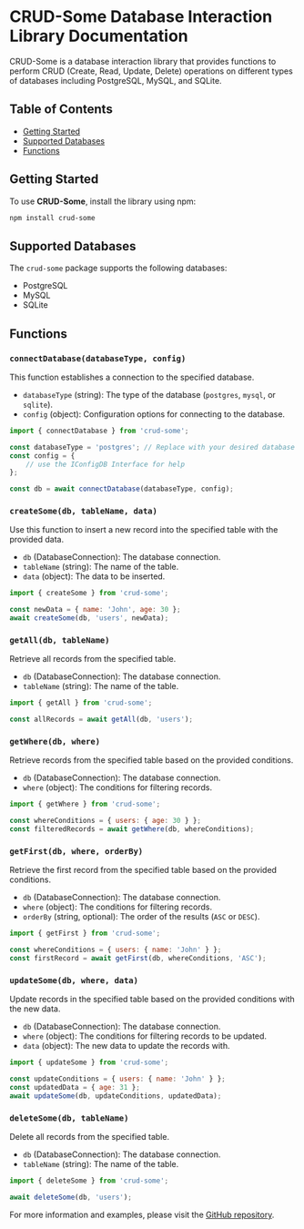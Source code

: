 # CRUD-Some Database Interaction Library Documentation

CRUD-Some is a database interaction library that provides functions to perform CRUD (Create, Read, Update, Delete) operations on different types of databases including PostgreSQL, MySQL, and SQLite.

## Table of Contents

- [Getting Started](#getting-started)
- [Supported Databases](#supported-databases)
- [Functions](#functions)

## Getting Started

To use **CRUD-Some**, install the library using npm:

```bash
npm install crud-some
```

## Supported Databases

The `crud-some` package supports the following databases:

- PostgreSQL
- MySQL
- SQLite

## Functions

### `connectDatabase(databaseType, config)`

This function establishes a connection to the specified database.

- `databaseType` (string): The type of the database (`postgres`, `mysql`, or `sqlite`).
- `config` (object): Configuration options for connecting to the database.

```javascript
import { connectDatabase } from 'crud-some';

const databaseType = 'postgres'; // Replace with your desired database type
const config = {
    // use the IConfigDB Interface for help
};

const db = await connectDatabase(databaseType, config);
```

### `createSome(db, tableName, data)`

Use this function to insert a new record into the specified table with the provided data.

- `db` (DatabaseConnection): The database connection.
- `tableName` (string): The name of the table.
- `data` (object): The data to be inserted.

```javascript
import { createSome } from 'crud-some';

const newData = { name: 'John', age: 30 };
await createSome(db, 'users', newData);
```

### `getAll(db, tableName)`

Retrieve all records from the specified table.

- `db` (DatabaseConnection): The database connection.
- `tableName` (string): The name of the table.

```javascript
import { getAll } from 'crud-some';

const allRecords = await getAll(db, 'users');
```

### `getWhere(db, where)`

Retrieve records from the specified table based on the provided conditions.

- `db` (DatabaseConnection): The database connection.
- `where` (object): The conditions for filtering records.

```javascript
import { getWhere } from 'crud-some';

const whereConditions = { users: { age: 30 } };
const filteredRecords = await getWhere(db, whereConditions);
```

### `getFirst(db, where, orderBy)`

Retrieve the first record from the specified table based on the provided conditions.

- `db` (DatabaseConnection): The database connection.
- `where` (object): The conditions for filtering records.
- `orderBy` (string, optional): The order of the results (`ASC` or `DESC`).

```javascript
import { getFirst } from 'crud-some';

const whereConditions = { users: { name: 'John' } };
const firstRecord = await getFirst(db, whereConditions, 'ASC');
```

### `updateSome(db, where, data)`

Update records in the specified table based on the provided conditions with the new data.

- `db` (DatabaseConnection): The database connection.
- `where` (object): The conditions for filtering records to be updated.
- `data` (object): The new data to update the records with.

```javascript
import { updateSome } from 'crud-some';

const updateConditions = { users: { name: 'John' } };
const updatedData = { age: 31 };
await updateSome(db, updateConditions, updatedData);
```

### `deleteSome(db, tableName)`

Delete all records from the specified table.

- `db` (DatabaseConnection): The database connection.
- `tableName` (string): The name of the table.

```javascript
import { deleteSome } from 'crud-some';

await deleteSome(db, 'users');
```

For more information and examples, please visit the [GitHub repository](https://github.com/your_username/crud-some).
